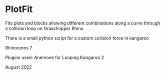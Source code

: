 # PlotFit
Fits plots and blocks allowing different combinations along a curve through a collision loop on Grasshopper Rhino

There is a small python script for a custom collision force in kangaroo
 
Rhinoceros 7

Plugins used:
Anemone for Looping
Kangaroo 2

August 2022


